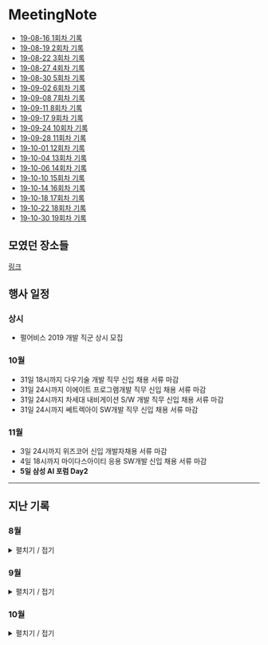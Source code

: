 # MeetingNote
- [19-08-16 1회차 기록](https://github.com/jobhope/MeetingNote/blob/master/meetingNote/20190816_1.md)
- [19-08-19 2회차 기록](https://github.com/jobhope/MeetingNote/blob/master/meetingNote/20190819_2.md)
- [19-08-22 3회차 기록](https://github.com/jobhope/MeetingNote/blob/master/meetingNote/20190822_3.md)
- [19-08-27 4회차 기록](https://github.com/jobhope/MeetingNote/blob/master/meetingNote/20190827_4.md)
- [19-08-30 5회차 기록](https://github.com/jobhope/MeetingNote/blob/master/meetingNote/20190830_5.md)
- [19-09-02 6회차 기록](https://github.com/jobhope/MeetingNote/blob/master/meetingNote/20190902_6.md)
- [19-09-08 7회차 기록](https://github.com/jobhope/MeetingNote/blob/master/meetingNote/20190908_7.md)
- [19-09-11 8회차 기록](https://github.com/jobhope/MeetingNote/blob/master/meetingNote/20190911_8.md)
- [19-09-17 9회차 기록](https://github.com/jobhope/MeetingNote/blob/master/meetingNote/20190917_9.md)
- [19-09-24 10회차 기록](https://github.com/jobhope/MeetingNote/blob/master/meetingNote/20190924_10.md)
- [19-09-28 11회차 기록](https://github.com/jobhope/MeetingNote/blob/master/meetingNote/20190928_11.md)
- [19-10-01 12회차 기록](https://github.com/jobhope/MeetingNote/blob/master/meetingNote/20191001_12.md)
- [19-10-04 13회차 기록](https://github.com/jobhope/MeetingNote/blob/master/meetingNote/20191004_13.md)
- [19-10-06 14회차 기록](https://github.com/jobhope/MeetingNote/blob/master/meetingNote/20191006_14.md)
- [19-10-10 15회차 기록](https://github.com/jobhope/MeetingNote/blob/master/meetingNote/20191010_15.md)
- [19-10-14 16회차 기록](https://github.com/jobhope/MeetingNote/blob/master/meetingNote/20191014_16.md)
- [19-10-18 17회차 기록](https://github.com/jobhope/MeetingNote/blob/master/meetingNote/20191018_17.md)
- [19-10-22 18회차 기록](https://github.com/jobhope/MeetingNote/blob/master/meetingNote/20191022_18.md)
- [19-10-30 19회차 기록](https://github.com/jobhope/MeetingNote/blob/master/meetingNote/20191030_19.md)

## 모였던 장소들
[링크](https://www.google.com/maps/d/edit?mid=1M3thFT_ghIP8Gnc42GmxV8A-vVwmtHfQ)

## 행사 일정

### 상시
- 펄어비스 2019 개발 직군 상시 모집

### 10월
- 31일 18시까지 다우기술 개발 직무 신입 채용 서류 마감
- 31일 24시까지 이에이트 프로그램개발 직무 신입 채용 서류 마감
- 31일 24시까지 차세대 내비게이션 S/W 개발 직무 신입 채용 서류 마감
- 31일 24시까지 쎄트렉아이 SW개발 직무 신입 채용 서류 마감

### 11월
- 3일 24시까지 위즈코어 신입 개발자채용 서류 마감
- 4일 18시까지 마이다스아이티 응용 SW개발 신입 채용 서류 마감
- **5일 삼성 AI 포럼 Day2**

---
## 지난 기록

### 8월
<details close> <summary> 펼치기 / 접기 </summary>

- ~~20일 4시까지 KT 스타오디션 신청~~
- ~~20일 SSTF~~
- ~~22일 네이버 채용설명회 - 3명 모두 참석~~
- ~~23일 5시까지 미래에셋대우 신청~~
- ~~26일 삼성 A형 시험 신청 - 오전 10시~~
- ~~27일 KT 컨퍼런스~~
- ~~27일 카카오 채용 설명회~~

</details>

### 9월
<details close> <summary> 펼치기 / 접기</summary>

- ~~1일 24시까지 [두산그룹 2019 신규 계열사]두산로지스틱스솔루션 SW 유지보수 직무 신입 채용 서류마감~~
- ~~2일 17시까지 한국일보사 IT개발자 직무 신입 채용 서류마감~~
- ~~**2일~8일 프로그래머스 7daySQL 챌린지** [링크](https://programmers.co.kr/events/7day-sql?utm_source=programmers&utm_medium=learn_7daySQL&utm_campaign=7daySQL)~~
- ~~4일 13시까지 [NHN 계열사]피앤피시큐어 개발 직무 신입/경력 채용 서류 마감~~
- ~~4일 14시까지 새마을금고중앙회 전산 직무 신입 채용 서류 마감~~
- ~~**4일 24시까지 2020 카카오 블라인드 채용 서류 마감**~~
- ~~4일 24시까지 GS네오텍 Cloud 기술지원, CDN운영 직무 신입 채용 서류 마감~~
- ~~5일 17시까지 한국은행 신입직원(컴퓨터공학 부문) 채용 서류 마감~~
- ~~5일 17시까지 국민건강보험공단 전산직 전산 분야 직무 신입 채용 서류 마감~~
- ~~**7일 오후 2시 ~ 7시 카카오 온라인 1차 테스트**~~
- ~~7일 오후 2시 30분 ~ 5시 30분 삼성 A형 시험~~
- ~~8일 24시까지 현대제철 R&D부문 신입 수시채용 서류 마감 (제어계측, 스마트팩토리 직무)~~
- ~~**9일 삼성 B형 시험 신청 - 오전 10시**~~
- ~~9일 17시까지 금융감독원 IT 직무 신입 채용 서류 마감~~
- ~~10일 14시까지 신용보증기금 	ICT 및 데이터 전문인력 신입 채용 서류 마감~~
- ~~**10일 14시까지 IBK기업은행 디지털 직무 신입 채용 서류 마감**~~
- ~~10일 18시까지 신한캐피탈 ICT(개발), 디지털 직무 신입 채용 서류 마감~~
- ~~*10일 18시까지 KB국민은행 ICT 직무 신입 채용 서류 마감**~~
- ~~15일 18시까지 E1 IT 직무 신입 채용 서류 마감~~
- ~~15일 24시까지 아드반테스트코리아 Application Engineer(Soc, PMIC) 서류 마감~~
- ~~16일 13시까지 현대글로비스 IT직무 신입 채용 서류 마감~~
- ~~16일 14시까지	포스코건설 기술계_IT 직무 신입 채용 서류 마감~~
- ~~**16일 16시까지 KT DS 응용SW개발 직무 신입 채용 서류 마감**~~
- ~~**16일 16시까지 KT SW개발 직무 신입 채용 서류 마감**~~
- ~~16일 16시까지 KT(4차산업아카데미) AI/SW 개발 직무 인턴 채용 서류 마감(채용 및 분야별 중복지원불가)~~
- ~~**16일 16시까지 KTH 커머스_시스템개발, ICT_소프트웨어 개발, AI/빅데이터_빅데이터 개발 신입 채용 서류 마감(채용 및 분야별 중복지원불가)**~~
- ~~16일 16시까지 KT스카이라이프 IT_SW개발 직무 신입 채용 서류 마감(채용 및 분야별 중복지원불가)~~
- ~~16일 16시까지 KT텔레캅 IT/기술_기술개발 직무 신입 채용 서류 마감(채용 및 분야별 중복지원불가)~~
- ~~16일 16시까지 LG전자 [H&A본부], [HE본부], [MC본부], 	[VS본부], [BS본부], [CTO본부], [소재/생산기술원], [로봇사업센터]SW 직무 신입 채용 서류 마감~~
- ~~16일 16시까지 LG유플러스 서비스/디바이스 개발 직무 신입 채용 서류 마감~~
- ~~**16일 17시까지 삼성전자, 삼성SDS, 삼성SDI, 삼성디스플레이, 삼성전기 소프트웨어직 신입 채용 서류 마감**~~
- ~~16일 17시까지 LG이노텍 [광학솔루션]Software 직무 신입 채용 서류 마감~~
- ~~16일 17시까지 KB증권 신입사원(4급) 공개채용 서류 마감~~
- ~~16일 18시까지 포스코 컴퓨터(전산) 직무 채용연계형 인턴 채용 서류 마감~~
- ~~16일 18시까지 SGI서울보증 전산 분야 신입 채용 서류 마감~~
- ~~16일 23시까지 LG하우시스 [법인Staff]정보전략(IT) 직무 신입 채용 서류 마감~~
- ~~16일 24시까지 현대자동차 연구개발 S/W 자율주행 관련 직무 신입 채용 서류 마감~~
- ~~16일 24시까지 현대오트론 R&D_자동차 전자제어 S/W 직무 신입 채용 서류 마감~~
- ~~**16일 24시까지 SK C&C [Software Engineering], [Data Analytics/Engineering] 신입 채용 서류 마감**~~
- ~~**17일 14시까지 NHN 2019년 하반기 기술부분 신입사원 공개채용 서류 마감**~~
- ~~**17일 17시까지 LINE PLUS 정규직 채용 연계형 SW개발 인턴 공개 채용 서류 마감**~~
- ~~**17일 18시까지 네이버 개발 직군 신입사원 공개채용 서류 마감**~~
- ~~18일 17시까지 부산은행 일반전형_디지털 직무 신입 채용 서류 마감~~
- ~~18일 17시까지 코오롱베니트 IT시스템 개발 운영 직무 신입 채용 서류 마감~~
- ~~18일 17시까지 현대오토에버 어플리케이션 개발/운영, 웹/앱기술개발, 제조IT 직무 신입 채용 서류 마감~~
- ~~18일 18시까지 LG CNS 학사_IT서비스 · 클라우드/인프라, 학사_스마트팩토리/스마트물류 직무 신입 채용 서류 마감~~
- ~~18일 18시까지 한국거래소 IT 직무 신입 채용 서류 마감~~
- ~~19일 18시까지 두산그룹 [퓨얼셀 BG]DT(Digital Transformation) /IT 직무 신입 채용 서류 마감~~
- ~~**20일 17시까지 GS SHOP IT직무 신입 채용 서류 마감**~~
- ~~20일 18시까지 효성그룹 [효성티앤에스(주)]기술·개발 직무 신입 채용 서류 마감~~
- ~~22일 24시까지 EST Family 공채 서류 마감~~
- ~~23일 9시까지 판토스 IT 직무 신입 채용 서류 마감~~
- ~~23일 15시까지 한화테크윈 SW개발 신입 채용 서류 마감~~
- ~~23일 16시까지 한국투자증권 디지털(IT SW개발부문 포함) 직무 신입 채용 서류 마감~~
- ~~23일 17시까지 OK저축은행 아프로시스템_IT(개발/운영) 서류 마감~~
- ~~**23일 17시까지 넷마블 컴퍼니 신입사원 채용 서류 마감**~~
- ~~**23일 18시까지 롯데그룹 신입 채용 서류 마감**~~
- ~~23일 24시까지 NS홈쇼핑 플랫폼 백엔드 개발 직무 신입 채용 서류 마감~~
- ~~24일 15시까지 KT&G IT개발·운영 신입 채용 서류 마감~~
- ~~**24일 18시까지 CJ그룹 신입 채용 서류 마감**~~
- ~~16일 부터 SOSCON 2019 신청가능 (선착순)~~
- ~~24일 SAIF(삼성 인공지능 포럼) 신청가능 (선착순)~~
- ~~25일 17시까지 JB 인공지능, 빅데이터 신입 채용 서류 마감~~
- ~~25일 18시까지 대한항공 전산직 신입 채용 서류 마감~~
- ~~25일 24시까지 한국전자금융 IT개발 신입 채용 서류 마감~~
- ~~27일 15시까지 프로그래머스 2019 웹개발자 온라인 잡페어 접수 마감[링크](https://programmers.co.kr/competitions/105/2019-remote-jobfair-2nd?utm_source=programmers&utm_medium=learn_competition105&utm_campaign=competition105)~~
- ~~28일 10시 ~ 12시 프로그래머스 2019 웹개발자 온라인 잡페어 코딩테스트~~
- ~~28일 13시 30분 ~ 17시 30분 삼성 B형 시험~~
- ~~29일 **10시 ~ 12시 NHN Pre-Test 1차**~~
- ~~29일 24시까지 한국타이어 IT, 생산혁신 신입 채용 서류 마감~~
- ~~29일 24시까지 케이에스넷 전산개발 신입 채용 서류 마감~~
- ~~30일 13시까지 BGF리테일 전문직군(IT) 신입 채용 서류 마감~~
- ~~30일 24시까지 ESTsoft Java 웹/서버 개발 신입/경력 채용 서류 마감~~
- ~~30일 24시까지 현대엠엔소프트 영상기반 로컬라이제이션/인식기술 개발, 자동차 내비게이션 S/W 개발 신입 채용 서류 마감~~

</details>

### 10월

<details close> <summary> 펼치기 / 접기</summary>

- ~~1일 10시 KB국민카드 IT직무 신입 채용 서류 마감~~
- ~~1일 14시 한전KDN 4직급 기술_통신 대졸 신입 채용 서류 마감~~
- ~~**1일 18시까지 우리은행[IT,디지털], 우리카드[디지털]우리에프아이에스 IT개발 및 운영 신입 채용 서류 마감**~~
- ~~1일 18시까지 금호아시아나그룹 시스템 개발 및 운영 직무 신입 채용 서류 마감~~
- ~~2일 17시까지 한국자산관리공사 전산 채용형 청년 인턴 서류 마감~~
- ~~**2일 18시까지 신한은행(디지털/ICT) 신입 채용 서류 마감**~~
- ~~3일 24시까지 한국IBM Software Developer 신입 채용 서류 마감~~
- ~~4일 17시까지 한전KPS 전산 신입 채용 서류 마감~~
- ~~4일 24시까지 다날 결제개발 신입 채용 서류 마감~~
- ~~5일 24시까지 교보증권 IT 신입 채용 서류 마감~~
- ~~6일 24시까지 비케이알(버거킹) 버거킹 IT팀_기간계 시스템 관리자 신입/경력 채채용 서류 마감~~
- ~~6일 24시까지 이노와이어리스 Optis S/W 개발팀 신입/경력 채용 서류 마감~~
- ~~6일 24시까지 인동에프엔 전산 직무 신입 채용 서류 마감~~
- ~~**7일 14시까지 엔씨소프트 	Programming_게임개발, 	Programming_서비스 플랫폼 개발 신입 채용 서류 마감**~~
- ~~7일 15시까지 신영증권 일반직(IT) 신입 채용 서류 마감~~
- ~~7일 17시까지 뷰웍스 SW개발 신입 채용 서류 마감~~
- ~~7일 17시까지 신한금융투자 Digital 신입 채용 서류 마감~~
- ~~7일 18시까지 성우하이텍 IT(전산),IT(체코) 신입 채용 서류 마감~~
- ~~7일 18시까지 엔디에스(NDS) IT개발 신입 채용 서류 마감~~
- ~~8일 24시까지 이투스교육 Web & Server Developer 신입/경력 채용 서류 마감~~
- ~~9일 24시까지 휴머스온 솔루션 개발 채용연계형 인턴 채용 서류 마감~~
- ~~10일 14시까지 스마일게이트 개발 신입 채용 서류 마감~~
- ~~10일 14시까지 컴투스, 게임빌컴투스플랫폼 개발 신입 채용 서류 마감~~
- ~~10일 14시까지 KIS 채권평가 IT 개발 신입/경력 채용 서류 마감~~
- ~~**10일 15시 네이버 DEVIEW 2019 DAY1 선착순 신청**~~
- ~~**10일 17시까지 DB그룹 IT 신입 채용 서류 마감**~~
- ~~10일 24시까지 11번가 Data개발, 서비스개발, Infral 신입 채용 서류 마감~~
- ~~**11일 15시 네이버 DEVIEW 2019 DAY2 선착순 신청**~~
- ~~11일 18시 [SSG닷컴]WEB개발, [신세계아이앤씨]S/W개발 신입 채용 서류 마감~~
- ~~13일 24시까지 지니뮤직 서버 사이드 개발/운영 신입 채용 서류 마감~~
- ~~13일 24시까지 LIG넥스원 SW 신입 채용 서류 마감~~
- ~~14일 15시까지 금호석유화학그룹 IT 직무 신입 채용 서류 마감~~
- ~~14일 24시까지 파수닷컴 S/W 개발 신입 채용 서류 마감~~
- ~~14일 24시까지 마크로젠 IT 직무 신입 채용 서류 마감~~
- ~~15일 14시까지 동원그룹 IT_시스템개발 신입 채용 서류 마감~~
- ~~15일 24시까지 원익그룹 [원익아이피에스],[원익로보틱스],[원익머트리얼즈] SW직무 신입 채용 서류 마감~~
- ~~15일 24시까지 넥센타이어 ICT 직무 신입 채용 서류 마감~~
- ~~16일 18시까지 한국과학기술연구원 로봇/IT직무 채용 서류 마감~~
- ~~16일 18시까지 크래프톤 테크(프로그래밍) 신입 채용 서류 마감~~
- ~~16일 18시까지 하나 캐피탈 디지털 직무 신입 채용 서류 마감~~
- ~~**16~17 SOSCON 2019**~~
- ~~17일 17시까지 티머니 기술 직무 신입 채용 서류 마감~~
- ~~18일 10시까지 한국항공우주산업 개발, 공통 부분 신입 채용 서류 마감~~
- ~~18일 15시까지 위메프 SW개발 신입 채용 서류 마감~~
- ~~18일 17시까지 동서식품 전산 직무 신입 채용 서류 마감~~
- ~~20일 17시까지 진학사 [신사업/신규서비스개발], [CATCH 사이트 개발], [JINHAK대학 원서접수 개발] 신입/경력 채용 서류 마감~~
- ~~20일 24시까지 이랜드시스템스 Application, E-commerce, Web/Mobile, ERP 신입 채용 서류 마감~~
- ~~20일 24시까지 SPC네트웍스 응용프로그램 개발 신입 채용 서류 마감~~
- ~~20일 24시까지 인터파크 Front-end개발, Net개발 신입/경력 채용 서류 마감~~
- ~~20일 24시까지 AKIS SW 운영/개발 직무 신입/경력 채용 서류 마감~~
- ~~20일 24시까지 KT mhows 서비스 개발 신입 채용 서류 마감~~
- ~~21일 24시까지 삼광랩트리 전산 직무 신입 채용 서류 마감~~
- ~~21일 24시까지 ASE KOREA IT직무 신입 채용 서류 마감~~
- ~~22일 17시까지 수협은행 본부_IT 분야 직무 신입 채용 서류 마감~~
- ~~22일 23시까지 교원그룹 IT부분, 스마트테크부분 신입 채용 서류 마감~~
- ~~22일 24시까지 웹젠 게임 프로그래밍 신입 채용 서류 마감~~
- ~~23일 17시까지 만도헬라일렉트로닉스 SW개발 직무 신입 채용 서류 마감~~
- ~~24일 17시까지 동화기업 IT직무 신입 채용 서류 마감~~
- ~~24일 24시까지 차병원/바이오그룹 전산 직무 신입 채용 서류 ~~
- ~~25일 18시까지 도화엔지니어링 전산 직무 신입 채용 서류 마감~~
- ~~25일 18시까지 서울대학교 전산 직무 신입 채용 서류 마감~~
- ~~25일 18시까지 한솔PNS/인티큐브 IT 직무 신입 채용 서류 마감~~
- ~~27일 23시까지 하나금융티아이 금융IT서비스 개발 및 운영 신입 채용 서류 마감~~
- ~~**28~29 네이버 DEVIEW**~~
- ~~29일 15시까지 한화생명 디지털직무 신입 채용 서류 마감~~
- ~~30일 24시까지 한국선불카드 서비스개발 직무 채용 서류 마감~~

</details>
